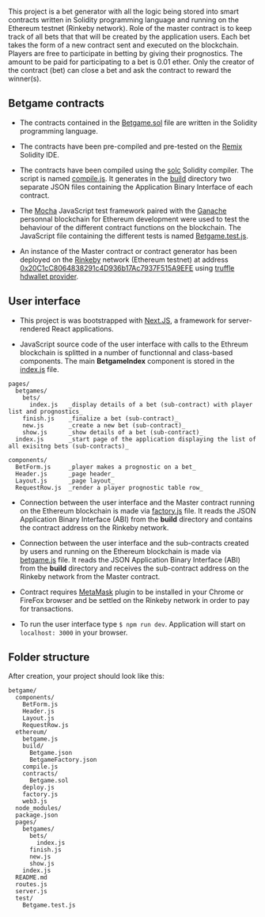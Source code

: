 This project is a bet generator with all the logic being stored into smart contracts written in Solidity programming language and running on the Ethereum testnet (Rinkeby network). Role of the master contract is to keep track of all bets that that will be created by the application users. Each bet takes the form of a new contract sent and executed on the blockchain. Players are free to participate in betting by giving their prognostics. The amount to be paid for participating to a bet is 0.01 ether. Only the creator of the contract (bet) can close a bet and ask the contract to reward the winner(s).

## Betgame contracts

- The contracts contained in the [Betgame.sol](https://github.com/DGalinec/betgame/blob/master/ethereum/contracts/Betgame.sol) file are written in the Solidity programming language. 

- The contracts have been pre-compiled and pre-tested on the [Remix](http://remix.ethereum.org/#optimize=false&version=soljson-v0.4.24+commit.e67f0147.js) Solidity IDE.

- The contracts have been compiled using the [solc](https://github.com/ethereum/solc-js) Solidity compiler. The script is named [compile.js](https://github.com/DGalinec/betgame/blob/master/ethereum/compile.js). It generates in the [build](https://github.com/DGalinec/betgame/tree/master/ethereum/build) directory two separate JSON files containing the Application Binary Interface of each contract.

- The [Mocha](https://mochajs.org/) JavaScript test framework paired with the [Ganache](https://github.com/trufflesuite/ganache) personnal blockchain for Ethereum development were used to test the behaviour of the different contract functions on the blockchain. The JavaScript file containing the different tests is named [Betgame.test.js](https://github.com/DGalinec/betgame/blob/master/test/Betgame.test.js).

- An instance of the Master contract or contract generator has been deployed on the [Rinkeby](https://www.rinkeby.io/#stats) network (Ethereum testnet) at address [0x20C1cC8064838291c4D936b17Ac7937F515A9EFE](https://rinkeby.etherscan.io/address/0x20C1cC8064838291c4D936b17Ac7937F515A9EFE) using [truffle hdwallet provider](https://github.com/trufflesuite/truffle-hdwallet-provider).

## User interface

- This project is was bootstrapped with [Next.JS](https://github.com/zeit/next.js/), a framework for server-rendered React applications.

- JavaScript source code of the user interface with calls to the Ethreum blockchain is splitted in a number of functionnal  and class-based components. The main **BetgameIndex** component is stored in the [index.js](https://github.com/DGalinec/betgame/blob/master/pages/index.js) file.

```
pages/
  betgames/
    bets/
      index.js   _display details of a bet (sub-contract) with player list and prognostics_
    finish.js    _finalize a bet (sub-contract)_
    new.js       _create a new bet (sub-contract)_
    show.js      _show details of a bet (sub-contract)_
  index.js       _start page of the application displaying the list of all exisitng bets (sub-contracts)_

components/
  BetForm.js     _player makes a prognostic on a bet_
  Header.js      _page header_
  Layout.js      _page layout_
  RequestRow.js  _render a player prognostic table row_
```

- Connection between the user interface and the Master contract running on the Ethereum blockchain is made via [factory.js](https://github.com/DGalinec/betgame/blob/master/ethereum/factory.js) file. It reads the JSON Application Binary Interface (ABI) from the **build** directory and contains the contract address on the Rinkeby network.

- Connection between the user interface and the sub-contracts created by users and running on the Ethereum blockchain is made via [betgame.js](https://github.com/DGalinec/betgame/blob/master/ethereum/betgame.js) file. It reads the JSON Application Binary Interface (ABI) from the **build** directory and receives the sub-contract address on the Rinkeby network from the Master contract.

- Contract requires [MetaMask](https://metamask.io/) plugin to be installed in your Chrome or FireFox browser and be settled on the Rinkeby network in order to pay for transactions.

- To run the user interface type `$ npm run dev`. Application will start on `localhost: 3000` in your browser. 

## Folder structure

After creation, your project should look like this:

```
betgame/
  components/
    BetForm.js
    Header.js
    Layout.js
    RequestRow.js
  ethereum/
    betgame.js
    build/
      Betgame.json
      BetgameFactory.json
    compile.js
    contracts/
      Betgame.sol
    deploy.js
    factory.js
    web3.js
  node_modules/
  package.json
  pages/
    betgames/
      bets/
        index.js
      finish.js
      new.js
      show.js
    index.js
  README.md
  routes.js
  server.js
  test/
    Betgame.test.js
```